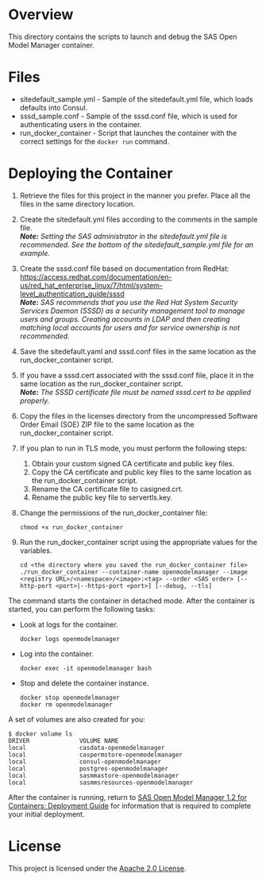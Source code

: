 # Overview

This directory contains the scripts to launch and debug the SAS Open Model Manager container. 

# Files

* sitedefault_sample.yml - Sample of the sitedefault.yml file, which loads defaults into Consul.
* sssd_sample.conf - Sample of the sssd.conf file, which is used for authenticating users in the container.
* run_docker_container - Script that launches the container with the correct settings for the `docker run` command.

# Deploying the Container


1.  Retrieve the files for this project in the manner you prefer. Place all the files in the same directory location.

2.  Create the sitedefault.yml files according to the comments in the sample file. <br>
    ***Note:** Setting the SAS administrator in the sitedefault.yml file is recommended. See the bottom of the sitedefault_sample.yml file for an example.*    

3.  Create the sssd.conf file based on documentation from RedHat: https://access.redhat.com/documentation/en-us/red_hat_enterprise_linux/7/html/system-level_authentication_guide/sssd <br>
    ***Note:** SAS recommends that you use the Red Hat System Security Services Daemon (SSSD) as a security management tool to manage users and groups. Creating accounts in LDAP and then creating matching local accounts for users and for service ownership is not recommended.*

4.  Save the sitedefault.yaml and sssd.conf files in the same location as the run_docker_container script.

5.  If you have a sssd.cert associated with the sssd.conf file, place it in the same location as the run_docker_container script. <br>
    ***Note:** The SSSD certificate file must be named sssd.cert to be applied properly.*

6.  Copy the files in the licenses directory from the uncompressed Software Order Email (SOE) ZIP file to the same location as the run_docker_container script.

7.  If you plan to run in TLS mode, you must perform the following steps: <br>
    1) Obtain your custom signed CA certificate and public key files.
    2) Copy the CA certificate and public key files to the same location as the run_docker_container script. 
    3) Rename the CA certificate file to casigned.crt. 
    4) Rename the public key file to servertls.key.
    
8.  Change the permissions of the run_docker_container file:

    ```
    chmod +x run_docker_container
    ```

9. Run the run_docker_container script using the appropriate values for the variables.

   ```
   cd <the directory where you saved the run_docker_container file>
   ./run_docker_container --container-name openmodelmanager --image <registry URL>/<namespace>/<image>:<tag> --order <SAS order> [--http-port <port>|--https-port <port>] [--debug, --tls]

   ```

The command starts the container in detached mode. After the container is started, you can perform the following tasks:

* Look at logs for the container.

   ```
   docker logs openmodelmanager
   ```

* Log into the container.

   ```
   docker exec -it openmodelmanager bash
   ```
  
* Stop and delete the container instance.

   ```
   docker stop openmodelmanager
   docker rm openmodelmanager
   ```


A set of volumes are also created for you:

```
$ docker volume ls
DRIVER              VOLUME NAME
local               casdata-openmodelmanager
local               caspermstore-openmodelmanager
local               consul-openmodelmanager
local               postgres-openmodelmanager
local               sasmmastore-openmodelmanager
local               sasmmsresources-openmodelmanager
```

After the container is running, return to [SAS Open Model Manager 1.2 for Containers: Deployment Guide](http://documentation.sas.com/?docsetId=dplymdlmgmt0phy0dkr&docsetTarget=titlepage.htm&docsetVersion=1.2&locale=en) for information that is required to complete your initial deployment.

# License

This project is licensed under the [Apache 2.0 License](../LICENSE).

